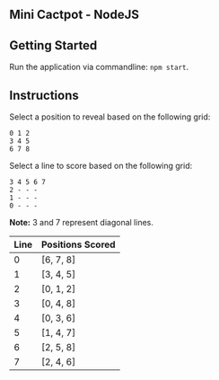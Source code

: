 Mini Cactpot - NodeJS
----------------------------------------

## Getting Started

Run the application via commandline: `npm start`.

## Instructions

Select a position to reveal based on the following grid:

```
0 1 2
3 4 5
6 7 8
```

Select a line to score based on the following grid:

```
3 4 5 6 7
2 - - -
1 - - -
0 - - -
```

**Note:** 3 and 7 represent diagonal lines.

Line | Positions Scored
-----|-----------------
0    | [6, 7, 8]
1    | [3, 4, 5]
2    | [0, 1, 2]
3    | [0, 4, 8]
4    | [0, 3, 6]
5    | [1, 4, 7]
6    | [2, 5, 8]
7    | [2, 4, 6]
